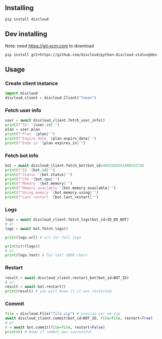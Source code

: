 ## Installing
```
pip install discloud
```
## Dev installing
Note: need https://git-scm.com to download
```
pip install git+https://github.com/discloud/python-discloud-status@dev
```

## Usage
### Create client instance
```python
import discloud
discloud_client = discloud.Client("Token")
```

### Fetch user info
```python
user = await discloud_client.fetch_user_info()
print(f"ID: '{user.id}'")
plan = user.plan
print(f"Plan '{plan}'")
print(f"Expire date '{plan.expire_date}'")
print(f"Ends in '{plan.expires_in}'")
```

### Fetch bot info
```python
bot = await discloud_client.fetch_bot(bot_id=469310554108854274)
print(f"ID '{bot.id}'")
print(f"Status '{bot.status}'")
print(f"CPU '{bot.cpu}'")
print(f"Memóry '{bot.memory}'")
print(f"Memory available '{bot.memory.available}'")
print(f"Using memory '{bot.memory.using}'")
print(f"Last restart '{bot.last_restart}'")
```

### Logs
```python
logs = await discloud_client.fetch_logs(bot_id=ID_DO_BOT)
# or
logs = await bot.fetch_logs()

print(logs.url) # url for full logs

print(str(logs))
# or
print(logs.text) # for last 1800 chars
```

### Restart
```python
result = await discloud_client.restart_bot(bot_id=BOT_ID)
# or
result = await bot.restart()
print(result) # you will know if it was restarted
```

### Commit
```python
file = discloud.File("file.zip") # precisa ser em zip
await discloud_client.commit(bot_id=BOT_ID, file=file, restart=True)
# or
r = await bot.commit(file=file, restart=False)
print(r) # know if commit was successful
```
